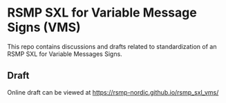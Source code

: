 # RSMP SXL for Variable Message Signs (VMS)
This repo contains discussions and drafts related to standardization of an RSMP SXL for Variable Messages Signs.

## Draft
Online draft can be viewed at https://rsmp-nordic.github.io/rsmp_sxl_vms/
